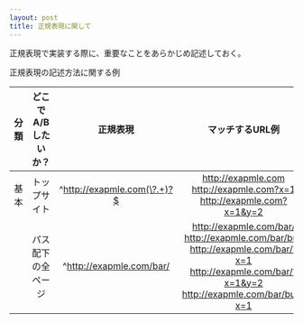 ```yaml
---
layout: post
title: 正規表現に関して
---
```


正規表現で実装する際に、重要なことをあらかじめ記述しておく。

正規表現の記述方法に関する例

|分類|どこでA/Bしたいか？|          正規表現         |マッチするURL例|マッチしないURL例|
|:--:|:-----------------:|:-------------------------:|:-------------:|:---------------:|
|基本|    トップサイト   |^http://exapmle.com(\?.+)?$|http://exapmle.com  http://exapmle.com?x=1  http://exapmle.com?x=1&y=2|http://exapmle.com/bar  http://exapmle.com/bar?x=1|
|    |パス配下の全ページ | ^http://exapmle.com/bar/  |http://exapmle.com/bar/  http://exapmle.com/bar/buz  http://exapmle.com/bar/?x=1  http://exapmle.com/bar/?x=1&y=2  http://exapmle.com/bar/buz?x=1|http://exapmle.com  http://exapmle.com?x=1  http://exapmle.com/wee/|
